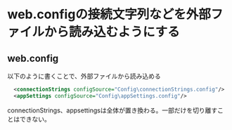 # web.configの接続文字列などを外部ファイルから読み込むようにする


## web.config

以下のように書くことで、外部ファイルから読み込める

```xml
  <connectionStrings configSource="Config\connectionStrings.config"/>
  <appSettings configSource="Config\appSettings.config"/>
```

connectionStrings、appsettingsは全体が置き換わる。一部だけを切り離すことはできない。
